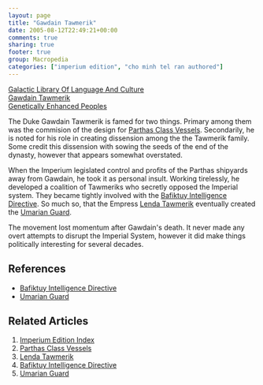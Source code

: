 ```yaml
---
layout: page
title: "Gawdain Tawmerik"
date: 2005-08-12T22:49:21+00:00
comments: true
sharing: true
footer: true
group: Macropedia
categories: ["imperium edition", "cho minh tel ran authored"]
---
```


<div class='row'>
	<div class='col-md-4'><a href='/macropedia/galactic-library-of-language-and-culture'>Galactic Library Of Language And Culture</a></div>
	<div class='col-md-4'><a href='/macropedia/gawdain-tawmerik'>Gawdain Tawmerik</a></div>
	<div class='col-md-4'><a href='/macropedia/genetically-enhanced-peoples'>Genetically Enhanced Peoples</a></div>
</div>


The Duke Gawdain Tawmerik is famed for two things. Primary among them was the commision of the design for [Parthas Class Vessels](/macropedia/parthas-class-vessels). Secondarily, he is noted for his role in creating dissension among the the Tawmerik family. Some credit this dissension with sowing the seeds of the end of the dynasty, however that appears somewhat overstated.

When the Imperium legislated control and profits of the Parthas shipyards away from Gawdain, he took it as personal insult. Working tirelessly, he developed a coalition of Tawmeriks who secretly opposed the Imperial system. They became tightly involved with the [Bafiktuy Intelligence Directive](/macropedia/bafiktuy-intelligence-directive). So much so, that the Empress [Lenda Tawmerik](/macropedia/lenda-tawmerik) eventually created the [Umarian Guard](/macropedia/umarian-guard). 

The movement lost momentum after Gawdain's death. It never made any overt attempts to disrupt the Imperial System, however it did make things politically interesting for several decades.

## References

* [Bafiktuy Intelligence Directive](/macropedia/bafiktuy-intelligence-directive)
* [Umarian Guard](/macropedia/umarian-guard)

## Related Articles

1. [Imperium Edition Index](/macropedia/imperium-edition-index)
2. [Parthas Class Vessels](/macropedia/parthas-class-vessels)
3. [Lenda Tawmerik](/macropedia/lenda-tawmerik)
4. [Bafiktuy Intelligence Directive](/macropedia/bafiktuy-intelligence-directive)
5. [Umarian Guard](/macropedia/umarian-guard)
